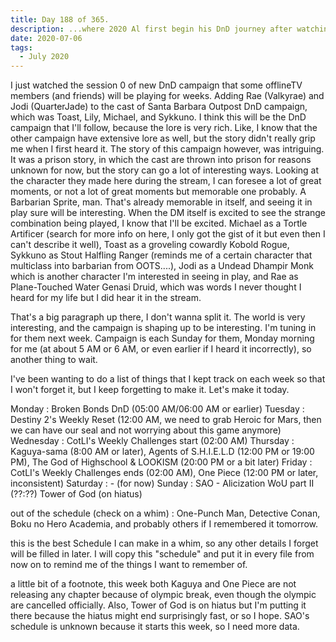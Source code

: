 ```yaml
---
title: Day 188 of 365.
description: ...where 2020 Al first begin his DnD journey after watching Broken Bonds.
date: 2020-07-06
tags:
  - July 2020
---
```


I just watched the session 0 of new DnD campaign that some offlineTV members (and friends) will be playing for weeks. Adding Rae (Valkyrae) and Jodi (QuarterJade) to the cast of Santa Barbara Outpost DnD campaign, which was Toast, Lily, Michael, and Sykkuno. I think this will be the DnD campaign that I'll follow, because the lore is very rich. Like, I know that the other campaign have extensive lore as well, but the story didn't really grip me when I first heard it. The story of this campaign however, was intriguing. It was a prison story, in which the cast are thrown into prison for reasons unknown for now, but the story can go a lot of interesting ways. Looking at the character they made here during the stream, I can foresee a lot of great moments, or not a lot of great moments but memorable one probably. A Barbarian Sprite, man. That's already memorable in itself, and seeing it in play sure will be interesting. When the DM itself is excited to see the strange combination being played, I know that I'll be excited. Michael as a Tortle Artificer (search for more info on here, I only got the gist of it but even then I can't describe it well), Toast as a groveling cowardly Kobold Rogue, Sykkuno as Stout Halfling Ranger (reminds me of a certain character that multiclass into barbarian from OOTS....), Jodi as a Undead Dhampir Monk which is another character I'm interested in seeing in play, and Rae as Plane-Touched Water Genasi Druid, which was words I never thought I heard for my life but I did hear it in the stream.

That's a big paragraph up there, I don't wanna split it. The world is very interesting, and the campaign is shaping up to be interesting. I'm tuning in for them next week. Campaign is each Sunday for them, Monday morning for me (at about 5 AM or 6 AM, or even earlier if I heard it incorrectly), so another thing to wait.

I've been wanting to do a list of things that I kept track on each week so that I won't forget it, but I keep forgetting to make it. Let's make it today.

Monday    : Broken Bonds DnD (05:00 AM/06:00 AM or earlier)
Tuesday   : Destiny 2's Weekly Reset (12:00 AM, we need to grab Heroic for Mars, then we can have our seal and not worrying about this game anymore)
Wednesday : CotLI's Weekly Challenges start (02:00 AM)
Thursday  : Kaguya-sama (8:00 AM or later), Agents of S.H.I.E.L.D (12:00 PM or 19:00 PM), The God of Highschool & LOOKISM (20:00 PM or a bit later)
Friday    : CotLI's Weekly Challenges ends (02:00 AM), One Piece (12:00 PM or later, inconsistent)
Saturday  : - (for now)
Sunday    : SAO - Alicization WoU part II (??:??) Tower of God (on hiatus)

out of the schedule (check on a whim) : One-Punch Man, Detective Conan, Boku no Hero Academia, and probably others if I remembered it tomorrow.

this is the best Schedule I can make in a whim, so any other details I forget will be filled in later. I will copy this "schedule" and put it in every file from now on to remind me of the things I want to remember of. 

a little bit of a footnote, this week both Kaguya and One Piece are not releasing any chapter because of olympic break, even though the olympic are cancelled officially. Also, Tower of God is on hiatus but I'm putting it there because the hiatus might end surprisingly fast, or so I hope. SAO's schedule is unknown because it starts this week, so I need more data.